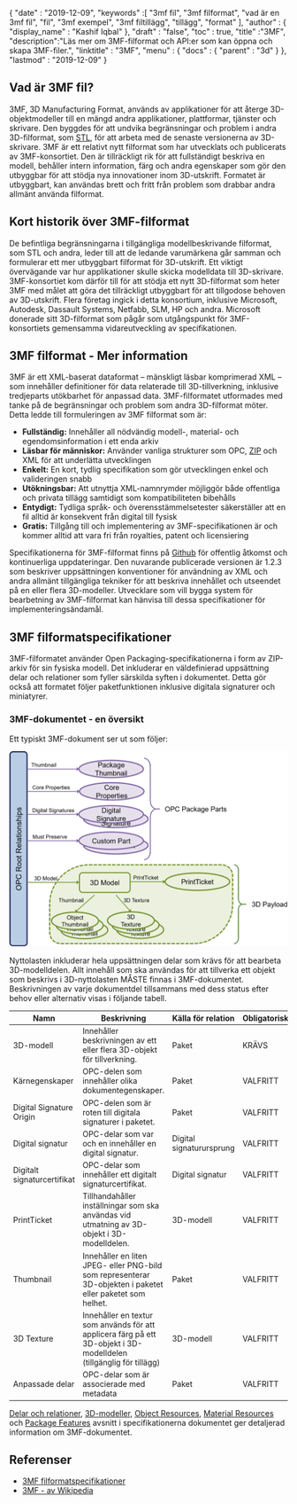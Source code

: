 {
  "date" : "2019-12-09",
  "keywords" :[ "3mf fil", "3mf filformat", "vad är en 3mf fil", "fil", "3mf exempel", "3mf filtillägg", "tillägg", "format" ],
  "author" : {
    "display_name" : "Kashif Iqbal"
},
  "draft" : "false",
  "toc" : true,
  "title" :"3MF",
  "description":"Läs mer om 3MF-filformat och API:er som kan öppna och skapa 3MF-filer.",
  "linktitle" : "3MF",
  "menu" : {
    "docs" : {
      "parent" : "3d"
}
},
  "lastmod" : "2019-12-09"
}

## Vad är 3MF fil?

3MF, 3D Manufacturing Format, används av applikationer för att återge 3D-objektmodeller till en mängd andra applikationer, plattformar, tjänster och skrivare. Den byggdes för att undvika begränsningar och problem i andra 3D-filformat, som [STL](/sv/cad/stl/), för att arbeta med de senaste versionerna av 3D-skrivare. 3MF är ett relativt nytt filformat som har utvecklats och publicerats av 3MF-konsortiet. Den är tillräckligt rik för att fullständigt beskriva en modell, behåller intern information, färg och andra egenskaper som gör den utbyggbar för att stödja nya innovationer inom 3D-utskrift. Formatet är utbyggbart, kan användas brett och fritt från problem som drabbar andra allmänt använda filformat.

## Kort historik över 3MF-filformat

De befintliga begränsningarna i tillgängliga modellbeskrivande filformat, som STL och andra, leder till att de ledande varumärkena går samman och formulerar ett mer utbyggbart filformat för 3D-utskrift. Ett viktigt övervägande var hur applikationer skulle skicka modelldata till 3D-skrivare. 3MF-konsortiet kom därför till för att stödja ett nytt 3D-filformat som heter 3MF med målet att göra det tillräckligt utbyggbart för att tillgodose behoven av 3D-utskrift. Flera företag ingick i detta konsortium, inklusive Microsoft, Autodesk, Dassault Systems, Netfabb, SLM, HP och andra. Microsoft donerade sitt 3D-filformat som pågår som utgångspunkt för 3MF-konsortiets gemensamma vidareutveckling av specifikationen.

## 3MF filformat - Mer information

3MF är ett XML-baserat dataformat – mänskligt läsbar komprimerad XML – som innehåller definitioner för data relaterade till 3D-tillverkning, inklusive tredjeparts utökbarhet för anpassad data. 3MF-filformatet utformades med tanke på de begränsningar och problem som andra 3D-filformat möter. Detta ledde till formuleringen av 3MF filformat som är:

* **Fullständig:** Innehåller all nödvändig modell-, material- och egendomsinformation i ett enda arkiv
* **Läsbar för människor:** Använder vanliga strukturer som OPC, [ZIP](/sv/compression/zip/) och XML för att underlätta utvecklingen
* **Enkelt:** En kort, tydlig specifikation som gör utvecklingen enkel och valideringen snabb
* **Utökningsbar:** Att utnyttja XML-namnrymder möjliggör både offentliga och privata tillägg samtidigt som kompatibiliteten bibehålls
* **Entydigt:** Tydliga språk- och överensstämmelsetester säkerställer att en fil alltid är konsekvent från digital till fysisk
* **Gratis:** Tillgång till och implementering av 3MF-specifikationen är och kommer alltid att vara fri från royalties, patent och licensiering

Specifikationerna för 3MF-filformat finns på [Github](https://github.com/3MFConsortium/spec_core/blob/master/3MF%20Core%20Specification.md) för offentlig åtkomst och kontinuerliga uppdateringar. Den nuvarande publicerade versionen är 1.2.3 som beskriver uppsättningen konventioner för användning av XML och andra allmänt tillgängliga tekniker för att beskriva innehållet och utseendet på en eller flera 3D-modeller. Utvecklare som vill bygga system för bearbetning av 3MF-filformat kan hänvisa till dessa specifikationer för implementeringsändamål.

## 3MF filformatspecifikationer

3MF-filformatet använder Open Packaging-specifikationerna i form av ZIP-arkiv för sin fysiska modell. Det inkluderar en väldefinierad uppsättning delar och relationer som fyller särskilda syften i dokumentet. Detta gör också att formatet följer paketfunktionen inklusive digitala signaturer och miniatyrer.

### 3MF-dokumentet - en översikt

Ett typiskt 3MF-dokument ser ut som följer:

![3MF Document Structure](https://raw.githubusercontent.com/3MFConsortium/spec_core/master/images/figure_2-1.png "3MF Document Structure")

Nyttolasten inkluderar hela uppsättningen delar som krävs för att bearbeta 3D-modelldelen. Allt innehåll som ska användas för att tillverka ett objekt som beskrivs i 3D-nyttolasten MÅSTE finnas i 3MF-dokumentet. Beskrivningen av varje dokumentdel tillsammans med dess status efter behov eller alternativ visas i följande tabell.


|**Namn**|**Beskrivning**|**Källa för relation**|**Obligatoriskt/valfritt**
--- | --- | --- | ---
|3D-modell|Innehåller beskrivningen av ett eller flera 3D-objekt för tillverkning.|Paket|KRÄVS
|Kärnegenskaper|OPC-delen som innehåller olika dokumentegenskaper.|Paket|VALFRITT
|Digital Signature Origin|OPC-delen som är roten till digitala signaturer i paketet.|Paket|VALFRITT
|Digital signatur|OPC-delar som var och en innehåller en digital signatur.|Digital signaturursprung|VALFRITT
|Digitalt signaturcertifikat|OPC-delar som innehåller ett digitalt signaturcertifikat.|Digital signatur|VALFRITT
|PrintTicket|Tillhandahåller inställningar som ska användas vid utmatning av 3D-objekt i 3D-modelldelen.|3D-modell|VALFRITT
|Thumbnail|Innehåller en liten JPEG- eller PNG-bild som representerar 3D-objekten i paketet eller paketet som helhet.|Paket|VALFRITT
|3D Texture|Innehåller en textur som används för att applicera färg på ett 3D-objekt i 3D-modelldelen (tillgänglig för tillägg)|3D-modell|VALFRITT
|Anpassade delar|OPC-delar som är associerade med metadata|Paket|VALFRITT

[Delar och relationer](https://github.com/3MFConsortium/spec_core/blob/master/3MF%20Core%20Specification.md#chapter-2-parts-and-relationships), [3D-modeller](https://github.com/3MFConsortium/spec_core/blob/master/3MF%20Core%20Specification.md#chapter-3-3d-models), [Object Resources](https://github.com/3MFConsortium/spec_core/blob/master/3MF%20Core%20Specification.md#chapter-4-object-resources), [Material Resources](https://github.com/3MFConsortium/spec_core/blob/master/3MF%20Core%20Specification.md#chapter-5-material-resources) och [Package Features](https://github.com/3MFConsortium/spec_core/blob/master/3MF%20Core%20Specification.md#chapter-6-3mf-document-package-features) avsnitt i specifikationerna dokumentet ger detaljerad information om 3MF-dokumentet.

## Referenser ##

* [3MF filformatspecifikationer](https://github.com/3MFConsortium/spec_core)
* [3MF - av Wikipedia](https://en.wikipedia.org/wiki/3D_Manufacturing_Format)

